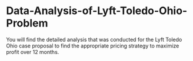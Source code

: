 # Data-Analysis-of-Lyft-Toledo-Ohio-Problem
You will find the detailed analysis that was conducted for the Lyft Toledo Ohio case proposal to find the appropriate pricing strategy to maximize profit over 12 months.
